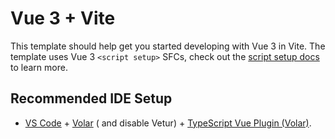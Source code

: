 # Vue 3 + Vite

This template should help get you started developing with Vue 3 in Vite. The template uses Vue 3 `<script setup>` SFCs,
check out the [script setup docs](https://v3.vuejs.org/api/sfc-script-setup.html#sfc-script-setup) to learn more.

## Recommended IDE Setup

- [VS Code](https://code.visualstudio.com/) + [Volar](https://marketplace.visualstudio.com/items?itemName=Vue.volar) (
  and disable
  Vetur) + [TypeScript Vue Plugin (Volar)](https://marketplace.visualstudio.com/items?itemName=Vue.vscode-typescript-vue-plugin).
